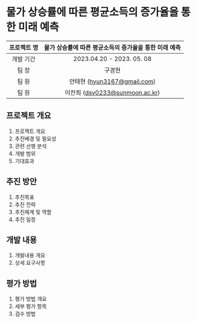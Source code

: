 # 물가 상승률에 따른 평균소득의 증가율을 통한 미래 예측

|프로젝트 명|물가 상승률에 따른 평균소득의 증가율을 통한 미래 예측|
|:------:|:----:|
|개발 기간|2023.04.20 - 2023. 05. 08|
|팀 장|구경현 |
|팀 원|안태현 (hyun3167@gmail.com)|
|팀 원|이찬희 (dsy0233@sunmoon.ac.kr)|

## 프로젝트 개요
1. 프로젝트 개요 
2. 추진배경 및 필요성
3. 관련 선행 분석
4. 개발 범위
5. 기대효과
    
## 추진 방안
1. 추진목표
2. 추진 전략
3. 추진체계 및 역할
4. 추진 일정
    
## 개발 내용
1. 개발내용 개요
2. 상세 요구사항

## 평가 방법
1. 평가 방법 개요
2. 세부 평가 항목
3. 검수 방법
```
```
